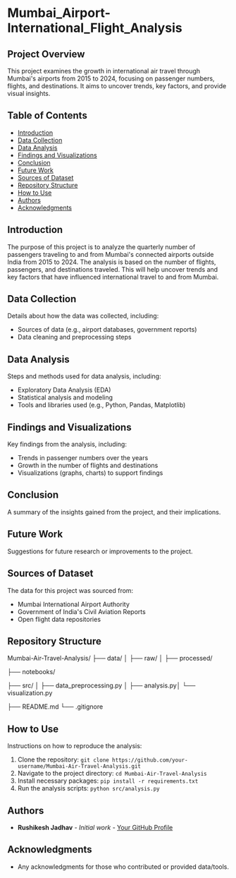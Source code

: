 # Mumbai_Airport-International_Flight_Analysis

## Project Overview
This project examines the growth in international air travel through Mumbai's airports from 2015 to 2024, focusing on passenger numbers, flights, and destinations. It aims to uncover trends, key factors, and provide visual insights.

## Table of Contents
- [Introduction](#introduction)
- [Data Collection](#data-collection)
- [Data Analysis](#data-analysis)
- [Findings and Visualizations](#findings-and-visualizations)
- [Conclusion](#conclusion)
- [Future Work](#future-work)
- [Sources of Dataset](#sources-of-dataset)
- [Repository Structure](#repository-structure)
- [How to Use](#how-to-use)
- [Authors](#authors)
- [Acknowledgments](#acknowledgments)

## Introduction
The purpose of this project is to analyze the quarterly number of passengers traveling to and from Mumbai's connected airports outside India from 2015 to 2024. The analysis is based on the number of flights, passengers, and destinations traveled. This will help uncover trends and key factors that have influenced international travel to and from Mumbai.

## Data Collection
Details about how the data was collected, including:
- Sources of data (e.g., airport databases, government reports)
- Data cleaning and preprocessing steps

## Data Analysis
Steps and methods used for data analysis, including:
- Exploratory Data Analysis (EDA)
- Statistical analysis and modeling
- Tools and libraries used (e.g., Python, Pandas, Matplotlib)

## Findings and Visualizations
Key findings from the analysis, including:
- Trends in passenger numbers over the years
- Growth in the number of flights and destinations
- Visualizations (graphs, charts) to support findings

## Conclusion
A summary of the insights gained from the project, and their implications.

## Future Work
Suggestions for future research or improvements to the project.

## Sources of Dataset
The data for this project was sourced from:
- Mumbai International Airport Authority
- Government of India's Civil Aviation Reports
- Open flight data repositories

## Repository Structure
Mumbai-Air-Travel-Analysis/ 
├── data/ │ 
  ├── raw/ │ 
  ├── processed/ 
  
├── notebooks/ 

├── src/ │ 
  ├── data_preprocessing.py │ 
  ├── analysis.py│ 
  └── visualization.py
  
├── README.md
└── .gitignore


## How to Use
Instructions on how to reproduce the analysis:
1. Clone the repository: `git clone https://github.com/your-username/Mumbai-Air-Travel-Analysis.git`
2. Navigate to the project directory: `cd Mumbai-Air-Travel-Analysis`
3. Install necessary packages: `pip install -r requirements.txt`
4. Run the analysis scripts: `python src/analysis.py`

## Authors
- **Rushikesh Jadhav** - *Initial work* - [Your GitHub Profile](https://github.com/your-username)

## Acknowledgments
- Any acknowledgments for those who contributed or provided data/tools.
